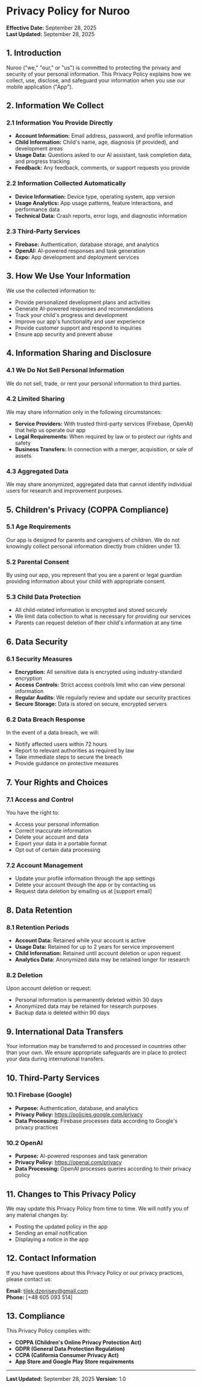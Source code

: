 # Privacy Policy for Nuroo

**Effective Date:** September 28, 2025  
**Last Updated:** September 28, 2025

## 1. Introduction

Nuroo ("we," "our," or "us") is committed to protecting the privacy and security of your personal information. This Privacy Policy explains how we collect, use, disclose, and safeguard your information when you use our mobile application ("App").

## 2. Information We Collect

### 2.1 Information You Provide Directly

- **Account Information:** Email address, password, and profile information
- **Child Information:** Child's name, age, diagnosis (if provided), and development areas
- **Usage Data:** Questions asked to our AI assistant, task completion data, and progress tracking
- **Feedback:** Any feedback, comments, or support requests you provide

### 2.2 Information Collected Automatically

- **Device Information:** Device type, operating system, app version
- **Usage Analytics:** App usage patterns, feature interactions, and performance data
- **Technical Data:** Crash reports, error logs, and diagnostic information

### 2.3 Third-Party Services

- **Firebase:** Authentication, database storage, and analytics
- **OpenAI:** AI-powered responses and task generation
- **Expo:** App development and deployment services

## 3. How We Use Your Information

We use the collected information to:

- Provide personalized development plans and activities
- Generate AI-powered responses and recommendations
- Track your child's progress and development
- Improve our app's functionality and user experience
- Provide customer support and respond to inquiries
- Ensure app security and prevent abuse

## 4. Information Sharing and Disclosure

### 4.1 We Do Not Sell Personal Information

We do not sell, trade, or rent your personal information to third parties.

### 4.2 Limited Sharing

We may share information only in the following circumstances:

- **Service Providers:** With trusted third-party services (Firebase, OpenAI) that help us operate our app
- **Legal Requirements:** When required by law or to protect our rights and safety
- **Business Transfers:** In connection with a merger, acquisition, or sale of assets

### 4.3 Aggregated Data

We may share anonymized, aggregated data that cannot identify individual users for research and improvement purposes.

## 5. Children's Privacy (COPPA Compliance)

### 5.1 Age Requirements

Our app is designed for parents and caregivers of children. We do not knowingly collect personal information directly from children under 13.

### 5.2 Parental Consent

By using our app, you represent that you are a parent or legal guardian providing information about your child with appropriate consent.

### 5.3 Child Data Protection

- All child-related information is encrypted and stored securely
- We limit data collection to what is necessary for providing our services
- Parents can request deletion of their child's information at any time

## 6. Data Security

### 6.1 Security Measures

- **Encryption:** All sensitive data is encrypted using industry-standard encryption
- **Access Controls:** Strict access controls limit who can view personal information
- **Regular Audits:** We regularly review and update our security practices
- **Secure Storage:** Data is stored on secure, encrypted servers

### 6.2 Data Breach Response

In the event of a data breach, we will:

- Notify affected users within 72 hours
- Report to relevant authorities as required by law
- Take immediate steps to secure the breach
- Provide guidance on protective measures

## 7. Your Rights and Choices

### 7.1 Access and Control

You have the right to:

- Access your personal information
- Correct inaccurate information
- Delete your account and data
- Export your data in a portable format
- Opt out of certain data processing

### 7.2 Account Management

- Update your profile information through the app settings
- Delete your account through the app or by contacting us
- Request data deletion by emailing us at [support email]

## 8. Data Retention

### 8.1 Retention Periods

- **Account Data:** Retained while your account is active
- **Usage Data:** Retained for up to 2 years for service improvement
- **Child Information:** Retained until account deletion or upon request
- **Analytics Data:** Anonymized data may be retained longer for research

### 8.2 Deletion

Upon account deletion or request:

- Personal information is permanently deleted within 30 days
- Anonymized data may be retained for research purposes
- Backup data is deleted within 90 days

## 9. International Data Transfers

Your information may be transferred to and processed in countries other than your own. We ensure appropriate safeguards are in place to protect your data during international transfers.

## 10. Third-Party Services

### 10.1 Firebase (Google)

- **Purpose:** Authentication, database, and analytics
- **Privacy Policy:** https://policies.google.com/privacy
- **Data Processing:** Firebase processes data according to Google's privacy practices

### 10.2 OpenAI

- **Purpose:** AI-powered responses and task generation
- **Privacy Policy:** https://openai.com/privacy
- **Data Processing:** OpenAI processes queries according to their privacy policy

## 11. Changes to This Privacy Policy

We may update this Privacy Policy from time to time. We will notify you of any material changes by:

- Posting the updated policy in the app
- Sending an email notification
- Displaying a notice in the app

## 12. Contact Information

If you have questions about this Privacy Policy or our privacy practices, please contact us:

**Email:** tilek.dzenisev@gmail.com  
**Phone:** [+48 605 093 514]

## 13. Compliance

This Privacy Policy complies with:

- **COPPA (Children's Online Privacy Protection Act)**
- **GDPR (General Data Protection Regulation)**
- **CCPA (California Consumer Privacy Act)**
- **App Store and Google Play Store requirements**

---

**Last Updated:** September 28, 2025
**Version:** 1.0
